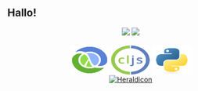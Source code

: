 ## Hallo!

<div align="center">
  <img height="180em"
       src="https://github-readme-stats.vercel.app/api?username=or&show_icons=true&theme=solarized-dark&include_all_commits=true&count_private=true"/>
  <img height="180em"
       src="https://github-readme-stats.vercel.app/api/top-langs/?username=or&layout=compact&langs_count=6&hide=HTML,C,Perl,Roff,M4&theme=solarized-dark"/>
</div>

<br/>

<div align="center">
  <img align="center" alt="Clojure" height="60" width="80"
         src="https://raw.githubusercontent.com/devicons/devicon/master/icons/clojure/clojure-original.svg">
  <img align="center" alt="ClojureScript" height="60" width="80" src="https://raw.githubusercontent.com/devicons/devicon/master/icons/clojurescript/clojurescript-original.svg" />
  <img align="center" alt="Python" height="60" width="80" src="https://raw.githubusercontent.com/devicons/devicon/master/icons/python/python-original.svg">
</div>

<div align="center">
  <a href="https://github.com/heraldry/heraldicon">
    <img align="center" alt="Heraldicon" width="80"
         src="https://cdn.heraldicon.org/img/heraldicon-logo.png">
  </a>
</div>
